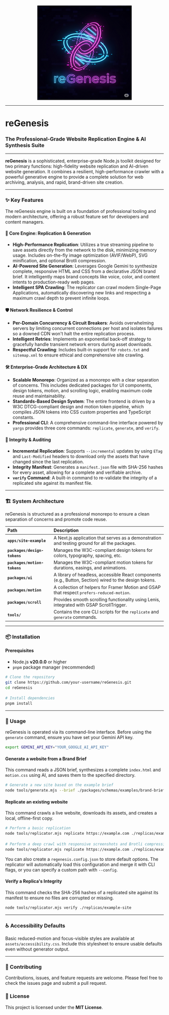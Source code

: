 <p align="center">
  <img src="assets/logo.png" alt="reGenesis" width="300"/>
</p>

-----

# reGenesis 

### The Professional-Grade Website Replication Engine & AI Synthesis Suite

[](https://www.google.com/search?q=%23)
[](https://opensource.org/licenses/MIT)
[](https://www.google.com/search?q=%23)
[](https://www.google.com/search?q=%23)

-----

**reGenesis** is a sophisticated, enterprise-grade Node.js toolkit designed for two primary functions: high-fidelity website replication and AI-driven website generation. It combines a resilient, high-performance crawler with a powerful generative engine to provide a complete solution for web archiving, analysis, and rapid, brand-driven site creation.

-----

### ✨ Key Features

The reGenesis engine is built on a foundation of professional tooling and modern architecture, offering a robust feature set for developers and content managers.

#### 🚀 Core Engine: Replication & Generation

  * **High-Performance Replication**: Utilizes a true streaming pipeline to save assets directly from the network to the disk, minimizing memory usage. Includes on-the-fly image optimization (AVIF/WebP), SVG minification, and optional Brotli compression.
  * **AI-Powered Site Generation**: Leverages Google Gemini to synthesize complete, responsive HTML and CSS from a declarative JSON brand brief. It intelligently maps brand concepts like voice, color, and content intents to production-ready web pages.
  * **Intelligent SPA Crawling**: The replicator can crawl modern Single-Page Applications, automatically discovering new links and respecting a maximum crawl depth to prevent infinite loops.

#### 🛡️ Network Resilience & Control

  * **Per-Domain Concurrency & Circuit Breakers**: Avoids overwhelming servers by limiting concurrent connections per host and isolates failures so a downed CDN won't halt the entire replication process.
  * **Intelligent Retries**: Implements an exponential back-off strategy to gracefully handle transient network errors during asset downloads.
  * **Respectful Crawling**: Includes built-in support for `robots.txt` and `sitemap.xml` to ensure ethical and comprehensive site crawling.

#### 🛠️ Enterprise-Grade Architecture & DX

  * **Scalable Monorepo**: Organized as a monorepo with a clear separation of concerns. This includes dedicated packages for UI components, design tokens, motion, and scrolling logic, enabling maximum code reuse and maintainability.
  * **Standards-Based Design System**: The entire frontend is driven by a W3C DTCG-compliant design and motion token pipeline, which compiles JSON tokens into CSS custom properties and TypeScript constants.
  * **Professional CLI**: A comprehensive command-line interface powered by `yargs` provides three core commands: `replicate`, `generate`, and `verify`.

#### 🔄 Integrity & Auditing

  * **Incremental Replication**: Supports `--incremental` updates by using `ETag` and `Last-Modified` headers to download only the assets that have changed since the last replication.
  * **Integrity Manifest**: Generates a `manifest.json` file with SHA-256 hashes for every asset, allowing for a complete and verifiable archive.
  * **`verify` Command**: A built-in command to re-validate the integrity of a replicated site against its manifest file.

-----

### 🏗️ System Architecture

reGenesis is structured as a professional monorepo to ensure a clean separation of concerns and promote code reuse.

| Path | Description |
| :--- | :--- |
| **`apps/site-example`** | A Next.js application that serves as a demonstration and testing ground for all the packages. |
| **`packages/design-tokens`**| Manages the W3C-compliant design tokens for colors, typography, spacing, etc. |
| **`packages/motion-tokens`**| Manages the W3C-compliant motion tokens for durations, easings, and animations. |
| **`packages/ui`** | A library of headless, accessible React components (e.g., Button, Section) wired to the design tokens. |
| **`packages/motion`** | A collection of helpers for Framer Motion and GSAP that respect `prefers-reduced-motion`. |
| **`packages/scroll`** | Provides smooth scrolling functionality using Lenis, integrated with GSAP ScrollTrigger. |
| **`tools/`** | Contains the core CLI scripts for the `replicate` and `generate` commands. |

-----

### 📦 Installation

#### Prerequisites

  * Node.js **v20.0.0** or higher
  * `pnpm` package manager (recommended)

<!-- end list -->

```bash
# Clone the repository
git clone https://github.com/your-username/reGenesis.git
cd reGenesis

# Install dependencies
pnpm install
```

-----

### 🚀 Usage

reGenesis is operated via its command-line interface. Before using the `generate` command, ensure you have set your Gemini API key.

```bash
export GEMINI_API_KEY="YOUR_GOOGLE_AI_API_KEY"
```

#### Generate a website from a Brand Brief

This command reads a JSON brief, synthesizes a complete `index.html` and `motion.css` using AI, and saves them to the specified directory.

```bash
# Generate a new site based on the example brief
node tools/generate.mjs --brief ./packages/schemas/examples/brand-brief.example.json --outputDir ./apps/site-example/public/generated --force
```

#### Replicate an existing website

This command crawls a live website, downloads its assets, and creates a local, offline-first copy.

```bash
# Perform a basic replication
node tools/replicator.mjs replicate https://example.com ./replicas/example-site

# Perform a deep crawl with responsive screenshots and Brotli compression
node tools/replicator.mjs replicate https://example.com ./replicas/example-site --depth 3 --responsive --compression brotli --image webp
```

You can also create a `regenesis.config.json` to store default options. The replicator will automatically load this configuration
and merge it with CLI flags, or you can specify a custom path with `--config`.

#### Verify a Replica's Integrity

This command checks the SHA-256 hashes of a replicated site against its manifest to ensure no files are corrupted or missing.

```bash
node tools/replicator.mjs verify ./replicas/example-site
```

-----

### ♿ Accessibility Defaults

Basic reduced-motion and focus-visible styles are available at `assets/accessibility.css`. Include this stylesheet to ensure usable defaults even without generator output.

-----

### 🤝 Contributing

Contributions, issues, and feature requests are welcome. Please feel free to check the issues page and submit a pull request.

### 📄 License

This project is licensed under the **MIT License**.

